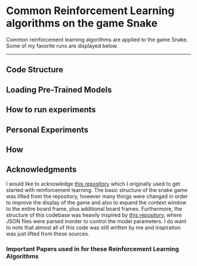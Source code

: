 # Common Reinforcement Learning algorithms on the game Snake

Common reinforcement learning algorithms are applied to the game Snake. Some of my favorite runs are displayed below.


___

## Code Structure


## Loading Pre-Trained Models


## How to run experiments


## Personal Experiments


## How 


## Acknowledgments

I would like to acknowledge [this repository](https://github.com/patrickloeber/snake-ai-pytorch) which I originally used to get started with reinforcement learning. The basic structure of the snake game was lifted from the repository, however many things were changed in order to improve the display of the game and also to expand the context window to the entire board frame, plus additional board frames. Furthermore, the structure of this codebase was heavily inspired by [this repository](https://github.com/DragonWarrior15/snake-rl), where JSON files were parsed inorder to control the model parameters. I do want to note that almost all of this code was still written by me and inspiration was just lifted from these sources.

### Important Papers used in for these Reinforcement Learning Algorithms
